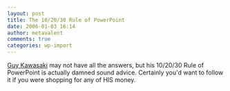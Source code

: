 ```yaml
---
layout: post
title: The 10/20/30 Rule of PowerPoint
date: 2006-01-03 16:14
author: metavalent
comments: true
categories: wp-import
---
```

<a href="https://blog.guykawasaki.com/2005/12/the_102030_rule.html">Guy Kawasaki</a> may not have all the answers, but his 10/20/30 Rule of PowerPoint is actually damned sound advice.  Certainly you'd want to follow it if you were shopping for any of HIS money.
